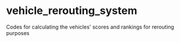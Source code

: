 # vehicle_rerouting_system
Codes for calculating the vehicles' scores and rankings for rerouting purposes
